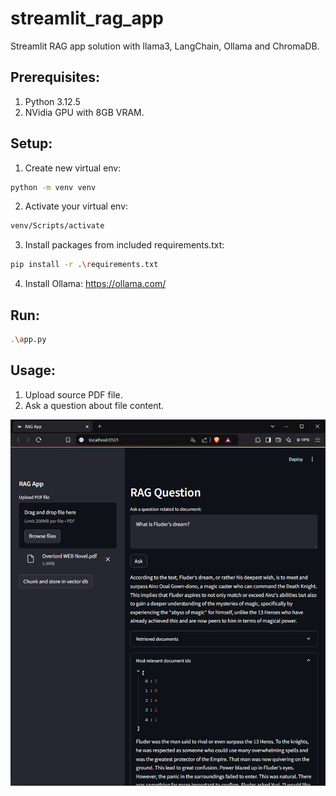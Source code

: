 # streamlit_rag_app

Streamlit RAG app solution with llama3, LangChain, Ollama and ChromaDB.

## Prerequisites:
1. Python 3.12.5
2. NVidia GPU with 8GB VRAM. 

## Setup:
1. Create new virtual env:
``` sh
python -m venv venv
```
2. Activate your virtual env:
``` sh
venv/Scripts/activate
```
3. Install packages from included requirements.txt:
``` sh
pip install -r .\requirements.txt
```
4. Install Ollama: https://ollama.com/


## Run:
``` sh
.\app.py
```

## Usage:
1. Upload source PDF file.
2. Ask a question about file content.
   
![alt text](https://github.com/dawmro/streamlit_rag_app/blob/main/image.PNG?raw=true)
